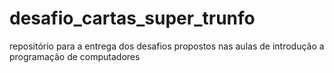 # desafio_cartas_super_trunfo
repositório para a entrega dos desafios propostos nas aulas de introdução a programação de computadores
